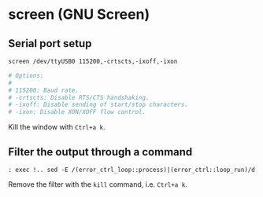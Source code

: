 # screen (GNU Screen)

## Serial port setup

```Bash
screen /dev/ttyUSB0 115200,-crtscts,-ixoff,-ixon

# Options:
#
# 115200: Baud rate.
# -crtscts: Disable RTS/CTS handshaking.
# -ixoff: Disable sending of start/stop characters.
# -ixon: Disable XON/XOFF flow control.
```

Kill the window with `Ctrl+a k`.

## Filter the output through a command

```
: exec !.. sed -E /(error_ctrl_loop::process)|(error_ctrl::loop_run)/d
```

Remove the filter with the `kill` command, i.e. `Ctrl+a k`.
